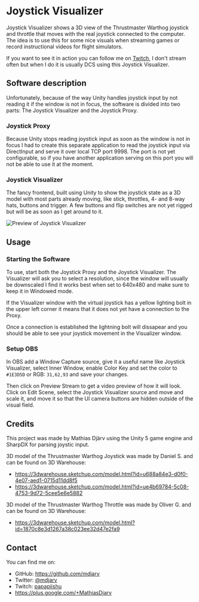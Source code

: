 # Joystick Visualizer

Joystick Visualizer shows a 3D view of the Thrustmaster Warthog joystick and throttle that moves with the real joystick connected to the computer. The idea is to use this for some nice visuals when streaming games or record instructional videos for flight simulators.

If you want to see it in action you can follow me on [Twitch](http://www.twitch.tv/papapiishu "papapiishu on Twitch"), I don't stream often but when I do it is usually DCS using this Joystick Visualizer.

## Software description

Unfortunately, because of the way Unity handles joystick input by not reading it if the window is not in focus, the software is divided into two parts: The Joystick Visualizer and the Joystick Proxy.

### Joystick Proxy

Because Unity stops reading joystick input as soon as the window is not in focus I had to create this separate application to read the joystick input via DirectInput and serve it over local TCP port 9998. The port is not yet configurable, so if you have another application serving on this port you will not be able to use it at the moment.

### Joystick Visualizer

The fancy frontend, built using Unity to show the joystick state as a 3D model with most parts already moving, like stick, throttles, 4- and 8-way hats, buttons and trigger. A few buttons and flip switches are not yet rigged but will be as soon as I get around to it.

![Preview of Joystick Visualizer](https://raw.githubusercontent.com/mdjarv/JoystickVisualizer/master/Preview1.png)

## Usage

### Starting the Software

To use, start both the Joystick Proxy and the Joystick Visualizer. The Visualizer will ask you to select a resolution, since the window will usually be downscaled I find it works best when set to 640x480 and make sure to keep it in Windowed mode.

If the Visualizer window with the virtual joystick has a yellow lighting bolt in the upper left corner it means that it does not yet have a connection to the Proxy.

Once a connection is established the lightning bolt will dissapear and you should be able to see your joystick movement in the Visualizer window.

### Setup OBS

In OBS add a Window Capture source, give it a useful name like Joystick Visualizer, select Inner Window, enable Color Key and set the color to ```#1E3D5D``` or RGB: ```31,62,93``` and save your changes.

Then click on Preview Stream to get a video preview of how it will look. Click on Edit Scene, select the Joystick Visualizer source and move and scale it, and move it so that the UI camera buttons are hidden outside of the visual field.

## Credits

This project was made by Mathias Djärv using the Unity 5 game engine and SharpDX for parsing joystic input.

3D model of the Thrustmaster Warthog Joystick was made by Daniel S. and can be found on 3D Warehouse:

* https://3dwarehouse.sketchup.com/model.html?id=u688a84e3-d0f0-4e07-aed1-0715d11dd8f5
* https://3dwarehouse.sketchup.com/model.html?id=ue4b69784-5c08-4753-9d72-5cee5e6e5882

3D model of the Thrustmaster Warthog Throttle was made by Oliver G. and can be found on 3D Warehouse:

* https://3dwarehouse.sketchup.com/model.html?id=1870c8e3d1267a38c023ee32d47e2fa9

## Contact

You can find me on:

* GitHub: https://github.com/mdjarv
* Twitter: [@mdjarv](https://twitter.com/mdjarv "@mdjarv on twitter")
* Twitch: [papapiishu](http://www.twitch.tv/papapiishu "papapiishu on Twitch")
* https://plus.google.com/+MathiasDjarv
